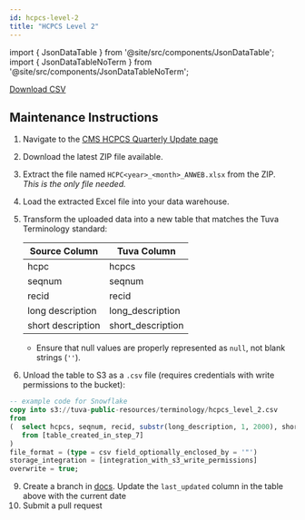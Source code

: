 ```yaml
---
id: hcpcs-level-2
title: "HCPCS Level 2"
---
```


import { JsonDataTable } from '@site/src/components/JsonDataTable';
import { JsonDataTableNoTerm } from '@site/src/components/JsonDataTableNoTerm';

<JsonDataTableNoTerm  jsonPath="nodes.seed\.the_tuva_project\.terminology__hcpcs_level_2.columns" />

<a href="https://tuva-public-resources.s3.amazonaws.com/versioned_terminology/latest/hcpcs_level_2.csv_0_0_0.csv.gz">Download CSV</a>

## Maintenance Instructions

1. Navigate to the [CMS HCPCS Quarterly Update page](https://www.cms.gov/medicare/coding-billing/healthcare-common-procedure-system/quarterly-update)

2. Download the latest ZIP file available.

3. Extract the file named `HCPC<year>_<month>_ANWEB.xlsx` from the ZIP.  
   *This is the only file needed.*

4. Load the extracted Excel file into your data warehouse.

5. Transform the uploaded data into a new table that matches the Tuva Terminology standard:

   | Source Column        | Tuva Column            |
   |----------------------|------------------------|
   | hcpc                 | hcpcs                  |
   | seqnum               | seqnum                 |
   | recid                | recid                  |
   | long description     | long_description       |
   | short description    | short_description      |

   - Ensure that null values are properly represented as `null`, not blank strings (`''`).

6. Unload the table to S3 as a `.csv` file (requires credentials with write permissions to the bucket):
```sql
-- example code for Snowflake
copy into s3://tuva-public-resources/terminology/hcpcs_level_2.csv
from 
(  select hcpcs, seqnum, recid, substr(long_description, 1, 2000), short_description
   from [table_created_in_step_7]
)
file_format = (type = csv field_optionally_enclosed_by = '"')
storage_integration = [integration_with_s3_write_permissions]
overwrite = true;
```
9. Create a branch in [docs](https://github.com/tuva-health/docs). Update the `last_updated` column in the table above with the current date
10. Submit a pull request
